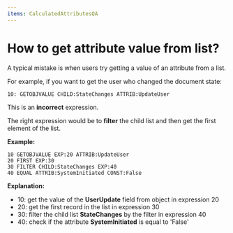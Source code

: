 ```yaml
---
items: CalculatedAttributesQA
---
```


# How to get attribute value from list?

A typical mistake is when users try getting a value of an attribute from a list. 

For example, if you want to get the user who changed the document state:

```
10: GETOBJVALUE CHILD:StateChanges ATTRIB:UpdateUser
```

This is an **incorrect** expression.

The right expression would be to **filter** the child list and then get the first element of the list. 

**Example:**

```
10 GETOBJVALUE EXP:20 ATTRIB:UpdateUser
20 FIRST EXP:30 
30 FILTER CHILD:StateChanges EXP:40
40 EQUAL ATTRIB:SystemInitiated CONST:False
```

**Explanation:**

- 10: get the value of the **UserUpdate** field from object in expression 20
- 20: get the first record in the list in expression 30
- 30: filter the child list **StateChanges** by the filter in expression 40
- 40: check if the attribute **SystemInitiated** is equal to 'False'
